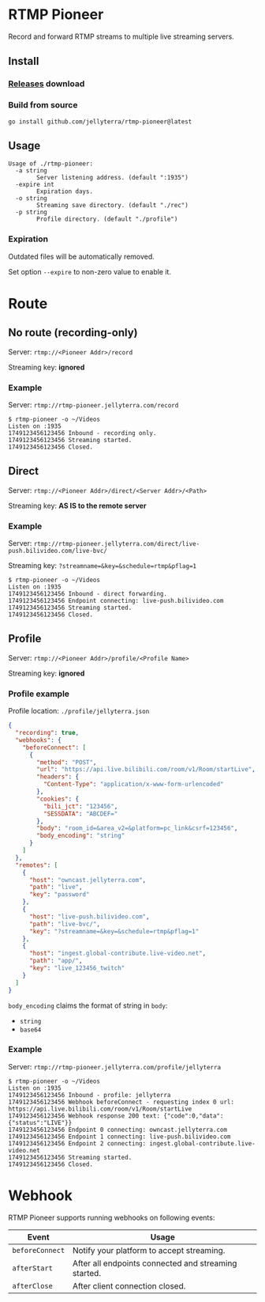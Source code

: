 # RTMP Pioneer

Record and forward RTMP streams to multiple live streaming servers.

## Install

### [Releases](https://github.com/jellyterra/rtmp-pioneer/releases) download

### Build from source

```shell
go install github.com/jellyterra/rtmp-pioneer@latest
```

## Usage

```
Usage of ./rtmp-pioneer:
  -a string
        Server listening address. (default ":1935")
  -expire int
        Expiration days.
  -o string
        Streaming save directory. (default "./rec")
  -p string
        Profile directory. (default "./profile")
```

### Expiration

Outdated files will be automatically removed.

Set option `--expire` to non-zero value to enable it.

# Route

## No route (recording-only)

Server: `rtmp://<Pioneer Addr>/record`

Streaming key: **ignored**

### Example

Server: `rtmp://rtmp-pioneer.jellyterra.com/record`

```
$ rtmp-pioneer -o ~/Videos
Listen on :1935
1749123456123456 Inbound - recording only.
1749123456123456 Streaming started.
1749123456123456 Closed.
```

## Direct

Server: `rtmp://<Pioneer Addr>/direct/<Server Addr>/<Path>`

Streaming key: **AS IS to the remote server**

### Example

Server: `rtmp://rtmp-pioneer.jellyterra.com/direct/live-push.bilivideo.com/live-bvc/`

Streaming key: `?streamname=&key=&schedule=rtmp&pflag=1`

```
$ rtmp-pioneer -o ~/Videos
Listen on :1935
1749123456123456 Inbound - direct forwarding.
1749123456123456 Endpoint connecting: live-push.bilivideo.com
1749123456123456 Streaming started.
1749123456123456 Closed.
```

## Profile

Server: `rtmp://<Pioneer Addr>/profile/<Profile Name>`

Streaming key: **ignored**

### Profile example

Profile location: `./profile/jellyterra.json`

```json
{
  "recording": true,
  "webhooks": {
    "beforeConnect": [
      {
        "method": "POST",
        "url": "https://api.live.bilibili.com/room/v1/Room/startLive",
        "headers": {
          "Content-Type": "application/x-www-form-urlencoded"
        },
        "cookies": {
          "bili_jct": "123456",
          "SESSDATA": "ABCDEF="
        },
        "body": "room_id=&area_v2=&platform=pc_link&csrf=123456",
        "body_encoding": "string"
      }
    ]
  },
  "remotes": [
    {
      "host": "owncast.jellyterra.com",
      "path": "live",
      "key": "password"
    },
    {
      "host": "live-push.bilivideo.com",
      "path": "live-bvc/",
      "key": "?streamname=&key=&schedule=rtmp&pflag=1"
    },
    {
      "host": "ingest.global-contribute.live-video.net",
      "path": "app/",
      "key": "live_123456_twitch"
    }
  ]
}
```

`body_encoding` claims the format of string in `body`:

- `string`
- `base64`

### Example

Server: `rtmp://rtmp-pioneer.jellyterra.com/profile/jellyterra`

```
$ rtmp-pioneer -o ~/Videos
Listen on :1935
1749123456123456 Inbound - profile: jellyterra
1749123456123456 Webhook beforeConnect - requesting index 0 url: https://api.live.bilibili.com/room/v1/Room/startLive
1749123456123456 Webhook response 200 text: {"code":0,"data":{"status":"LIVE"}}
1749123456123456 Endpoint 0 connecting: owncast.jellyterra.com
1749123456123456 Endpoint 1 connecting: live-push.bilivideo.com
1749123456123456 Endpoint 2 connecting: ingest.global-contribute.live-video.net
1749123456123456 Streaming started.
1749123456123456 Closed.
```

# Webhook

RTMP Pioneer supports running webhooks on following events:

| Event           | Usage                                                |
|-----------------|------------------------------------------------------|
| `beforeConnect` | Notify your platform to accept streaming.            |
| `afterStart`    | After all endpoints connected and streaming started. | 
| `afterClose`    | After client connection closed.                      |
